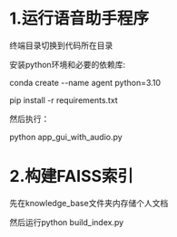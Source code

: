 # 1.运行语音助手程序

终端目录切换到代码所在目录

安装python环境和必要的依赖库:

conda create --name agent python=3.10

pip install -r requirements.txt

然后执行：

python app_gui_with_audio.py

# 2.构建FAISS索引

先在knowledge_base文件夹内存储个人文档

然后运行python build_index.py